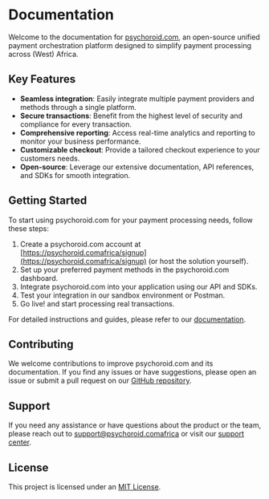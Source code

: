 # Documentation

Welcome to the documentation for [psychoroid.com](https://psychoroid.comafrica), an open-source unified payment orchestration platform designed to simplify payment processing across (West) Africa.

## Key Features

- **Seamless integration**: Easily integrate multiple payment providers and methods through a single platform.
- **Secure transactions**: Benefit from the highest level of security and compliance for every transaction.
- **Comprehensive reporting**: Access real-time analytics and reporting to monitor your business performance.
- **Customizable checkout**: Provide a tailored checkout experience to your customers needs.
- **Open-source**: Leverage our extensive documentation, API references, and SDKs for smooth integration.

## Getting Started

To start using psychoroid.com for your payment processing needs, follow these steps:

1. Create a psychoroid.com account at [https://psychoroid.comafrica/signup](https://psychoroid.comafrica/signup) (or host the solution yourself).
2. Set up your preferred payment methods in the psychoroid.com dashboard.
3. Integrate psychoroid.com into your application using our API and SDKs.
4. Test your integration in our sandbox environment or Postman.
5. Go live! and start processing real transactions.

For detailed instructions and guides, please refer to our [documentation](https://developers.psychoroid.comafrica).

## Contributing

We welcome contributions to improve psychoroid.com and its documentation. If you find any issues or have suggestions, please open an issue or submit a pull request on our [GitHub repository](https://github.com/lomiafrica/lomi-docs).

## Support

If you need any assistance or have questions about the product or the team, please reach out to [support@psychoroid.comafrica](mailto:support@psychoroid.comafrica) or visit our [support center](https://psychoroid.comafrica/support).

## License

This project is licensed under an [MIT License](LICENSE).